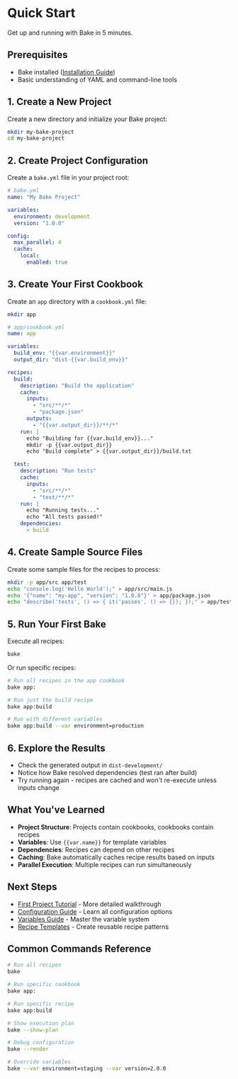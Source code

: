 # Quick Start

Get up and running with Bake in 5 minutes.

## Prerequisites

- Bake installed ([Installation Guide](installation.md))
- Basic understanding of YAML and command-line tools

## 1. Create a New Project

Create a new directory and initialize your Bake project:

```bash
mkdir my-bake-project
cd my-bake-project
```

## 2. Create Project Configuration

Create a `bake.yml` file in your project root:

```yaml
# bake.yml
name: "My Bake Project"

variables:
  environment: development
  version: "1.0.0"

config:
  max_parallel: 4
  cache:
    local:
      enabled: true
```

## 3. Create Your First Cookbook

Create an `app` directory with a `cookbook.yml` file:

```bash
mkdir app
```

```yaml
# app/cookbook.yml
name: app

variables:
  build_env: "{{var.environment}}"
  output_dir: "dist-{{var.build_env}}"

recipes:
  build:
    description: "Build the application"
    cache:
      inputs:
        - "src/**/*"
        - "package.json"
      outputs:
        - "{{var.output_dir}}/**/*"
    run: |
      echo "Building for {{var.build_env}}..."
      mkdir -p {{var.output_dir}}
      echo "Build complete" > {{var.output_dir}}/build.txt

  test:
    description: "Run tests"
    cache:
      inputs:
        - "src/**/*"
        - "test/**/*"
    run: |
      echo "Running tests..."
      echo "All tests passed!"
    dependencies:
      - build
```

## 4. Create Sample Source Files

Create some sample files for the recipes to process:

```bash
mkdir -p app/src app/test
echo "console.log('Hello World');" > app/src/main.js
echo '{"name": "my-app", "version": "1.0.0"}' > app/package.json
echo "describe('tests', () => { it('passes', () => {}); });" > app/test/main.test.js
```

## 5. Run Your First Bake

Execute all recipes:

```bash
bake
```

Or run specific recipes:

```bash
# Run all recipes in the app cookbook
bake app:

# Run just the build recipe
bake app:build

# Run with different variables
bake app:build --var environment=production
```

## 6. Explore the Results

- Check the generated output in `dist-development/`
- Notice how Bake resolved dependencies (test ran after build)
- Try running again - recipes are cached and won't re-execute unless inputs change

## What You've Learned

- **Project Structure**: Projects contain cookbooks, cookbooks contain recipes
- **Variables**: Use `{{var.name}}` for template variables
- **Dependencies**: Recipes can depend on other recipes
- **Caching**: Bake automatically caches recipe results based on inputs
- **Parallel Execution**: Multiple recipes can run simultaneously

## Next Steps

- [First Project Tutorial](first-project.md) - More detailed walkthrough
- [Configuration Guide](../guides/configuration.md) - Learn all configuration options
- [Variables Guide](../guides/variables.md) - Master the variable system
- [Recipe Templates](../guides/recipe-templates.md) - Create reusable recipe patterns

## Common Commands Reference

```bash
# Run all recipes
bake

# Run specific cookbook
bake app:

# Run specific recipe
bake app:build

# Show execution plan
bake --show-plan

# Debug configuration
bake --render

# Override variables
bake --var environment=staging --var version=2.0.0
```